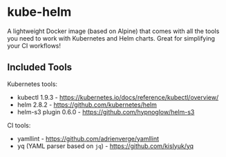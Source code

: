 # kube-helm

A lightweight Docker image (based on Alpine) that comes with all the tools you need to work with Kubernetes and Helm charts. Great for simplifying your CI workflows!

## Included Tools

Kubernetes tools:
 - kubectl 1.9.3 - <https://kubernetes.io/docs/reference/kubectl/overview/>
 - helm 2.8.2 - <https://github.com/kubernetes/helm>
 - helm-s3 plugin 0.6.0 - <https://github.com/hypnoglow/helm-s3>

CI tools:
 - yamllint - <https://github.com/adrienverge/yamllint>
 - yq (YAML parser based on `jq`) - <https://github.com/kislyuk/yq>
